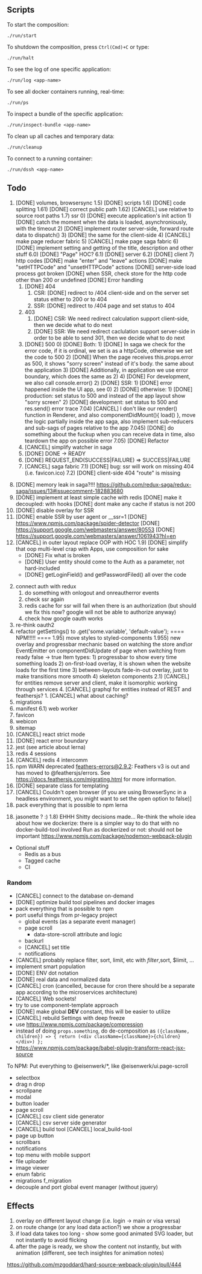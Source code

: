 ## Scripts

To start the composition:

```
./run/start
```

To shutdown the composition, press `Ctrl(Cmd)+C` or type:

```
./run/halt
```

To see the log of one specific application:

```
./run/log <app-name>
```

To see all docker containers running, real-time:

```
./run/ps
```

To inspect a bundle of the specific application:

```
./run/inspect-bundle <app-name>
```

To clean up all caches and temporary data:

```
./run/cleanup
```

To connect to a running container:

```
./run/dssh <app-name>
```

## Todo

1. [DONE] volumes, browsersync
1.5) [DONE] scripts
1.6) [DONE] code splitting
1.61) [DONE] correct public path
1.62) [CANCEL] use relative to source root paths
1.7) ssr 0) [DONE] execute application's init action 1) [DONE] catch the moment when the data is loaded, asynchroniously, with the timeout 2) [DONE] implement router server-side, forward route data to dispatch() 3) [DONE] the same for the client-side 4) [CANCEL] make page reducer fabric 5) [CANCEL] make page saga fabric 6) [DONE] implement setting and getting of the title, description and other stuff
6.0) [DONE] "Page" HOC?
6.1) [DONE] server
6.2) [DONE] client 7) http codes
[DONE] make "enter" and "leave" actions
[DONE] make "setHTTPCode" and "unsetHTTPCode" actions
[DONE] server-side load process got broken
[DONE] when SSR, check store for the http code other than 200 or undefined
[DONE] Error handling
    1) [DONE] 404
        1) CSR: [DONE] redirect to /404 client-side and on the server set status either to 200 or to 404
        2) SSR: [DONE] redirect to /404 page and set status to 404
    2) 403
        1) [DONE] CSR:
            We need redirect calculation support client-side, then we decide what to do next
        2) [DONE] SSR:
            We need redirect caclulation support server-side in order to be able to send 301, then we decide what to do next
    3) [DONE] 500
        0) [DONE] Both:
            1) [DONE] In saga we check for the error code, if it is ordinal, we set is as a httpCode, otherwise we set the code to 500
            2) [DONE] When the page receives this.props.error as 500, it shows "sorry screen" instead of it's body. the same about the application
            3) [DONE] Additionally, in application we use error boundary, which does the same as 2)
            4) [DONE] For development, we also call console.error()
        2) [DONE] SSR:
            1) [DONE] error happened inside the UI app, see 0)
            2) [DONE] otherwise:
                1) [DONE] production: set status to 500 and instead of the app layout show "sorry screen"
                2) [DONE] development: set status to 500 and res.send() error trace
7.04) [CANCEL] I don't like our render() function in Renderer, and also componentDidMount(){ load() }, move the logic partially inside the app saga, also implement sub-reducers and sub-sags of pages relative to the app 
7.045) [DONE] do something about the fuckup when you can receive data in time, also teardown the app on possible error
7.05) [DONE] Refactor
    1) [CANCEL] simplify watcher in saga
    2) [DONE] DONE -> READY
    3) [DONE] REQUEST_END(SUCCESS|FAILURE) => SUCCESS|FAILURE
    4) [CANCEL] saga fabric
7.1) [DONE] bug: ssr will work on missing 404 (i.e. favicon.ico)
7.2) [DONE] client-side 404 "route" is missing
8) [DONE] memory leak in saga?!!! https://github.com/redux-saga/redux-saga/issues/13#issuecomment-182883680
9) [DONE] implement at least simple cache with redis
    [DONE] make it decoupled: with hooks
    [DONE] dont make any cache if status is not 200
11) [DONE] disable overlay for SSR
12) [DONE] enable SSR by user agent or __ssr=1
    [DONE] https://www.npmjs.com/package/spider-detector
    [DONE] https://support.google.com/webmasters/answer/80553
    [DONE] https://support.google.com/webmasters/answer/1061943?hl=en
13) [CANCEL] in outer layout replace OOP with HOC
1.9) [DONE] simplify that oop multi-level crap with Apps, use composition for sake
    * [DONE] Fix what is broken
    * [DONE] User entity should come to the Auth as a parameter, not hard-included
    * [DONE] getLoginField() and getPasswordFiled() all over the code
2.  connect auth with redux
    1. do something with onlogout and onreautherror events
    2. check ssr again
    3. redis cache for ssr will fail when there is an authorization (but should we fix this now? google will not be able to authorize anyway)
    4. check how google oauth works
3.  re-think oauth2
4. refactor getSettings() to .get('some.variable', 'default-value');
==== NPM!!!!! ====
1.95) move styles to styled-components
1.955) new overlay and progressbar mechanic based on watching the store and\or EventEmitter on componentDidUpdate of page when switching from ready false -> true
    Item types:
        1) progressbar to show every time something loads
        2) on-first-load overlay, it is shown when the website loads for the first time
        3) between-layouts fade-in-out overlay, just to make transitions more smooth
        4) skeleton components
    2.1) [CANCEL] for entities remove server and client, make it isomorphic working through services
        4. [CANCEL] graphql for entities instead of REST and feathersjs?
            1. [CANCEL] what about caching?
4.  migrations
5.  manifest
    6.1) web worker
6.  favicon
7.  webicon
8.  sitemap
9.  [CANCEL] react strict mode
10. [DONE] react error boundary
11. jest (see article about lerna)
12. redis 4 sessions
13. [CANCEL] redis 4 intercomm
14. npm WARN deprecated feathers-errors@2.9.2: Feathers v3 is out and has moved to @feathersjs/errors. See https://docs.feathersjs.com/migrating.html for more information.
15. [DONE] separate class for templating
16. [CANCEL] Couldn't open browser (if you are using BrowserSync in a headless environment, you might want to set the open option to false)]
17. pack everything that is possible to npm
        lerna
18) jasonette ? :)
1.8) EHHH Shitty decisions made...
Re-think the whole idea about how we dockerize: there is a simpler way to do that with no docker-build-tool involved
Run as dockerized or not: should not be important
https://www.npmjs.com/package/nodemon-webpack-plugin

* Optional stuff
    * Redis as a bus
    * Tagged cache
    * CI

### Random

-   [CANCEL] connect to the database on-demand
-   [DONE] optimize build tool pipelines and docker images
-   pack everything that is possible to npm
-   port useful things from pr-legacy project
    -   global events (as a separate event manager)
    -   page scroll
        -   data-store-scroll attribute and logic
    -   backurl
    -   [CANCEL] set title
    -   notifications
-   [CANCEL] probably replace filter, sort, limit, etc with $filter,$sort, \$limit, ...
-   implement smart population
-   [DONE] ENV dot notation
-   [DONE] real data and normalized data
-   [CANCEL] cron (cancelled, because for cron there should be a separate app according to the microservices architecture)
-   [CANCEL] Web sockets!
-   try to use component-template approach
-   [DONE] make global **DEV** constant, this will be easier to utilize
-   [CANCEL] rebuild Settings with deep freeze
-   use https://www.npmjs.com/package/compression
-   instead of doing `props.something`, do de-composition as `({className, children}) => { return (<div className={className}>{children}</div>) };`
-   https://www.npmjs.com/package/babel-plugin-transform-react-jsx-source

To NPM:
Put everything to @eisenwerk/\*, like @eisenwerk/ui.page-scroll

-   selectbox
-   drag n drop
-   scrollpane
-   modal
-   button loader
-   page scroll
-   [CANCEL] csv client side generator
-   [CANCEL] csv server side generator
-   [CANCEL] build tool
    [CANCEL] local_build-tool
-   page up button
-   scrollbars
-   notifications
-   top menu with mobile support
-   file uploader
-   image viewer
-   enum fabric
-   migrations
    f_migration
-   decouple and port global event manager (without jquery)

## Effects

1. overlay on different layout change (i.e. login -> main or visa versa)
2. on route change (or any load data action?) we show a progressbar
3. if load data takes too long - show some good animated SVG loader, but not instantly to avoid flicking
4. after the page is ready, we show the content not instantly, but with animation (different, see tech insightes for animation notes)

https://github.com/mzgoddard/hard-source-webpack-plugin/pull/444
